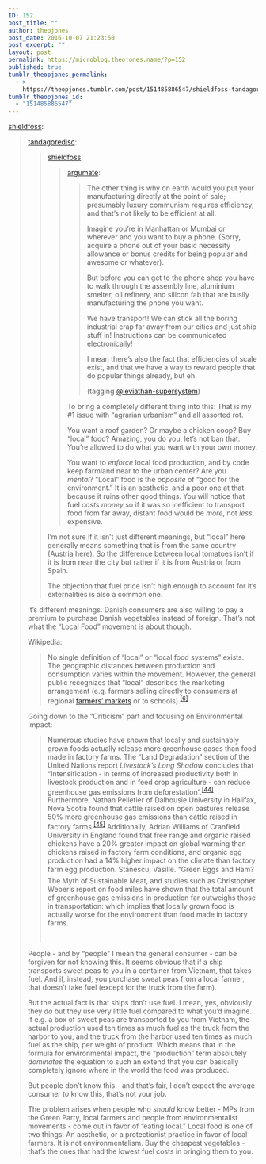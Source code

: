 ```yaml
---
ID: 152
post_title: ""
author: theojones
post_date: 2016-10-07 21:23:50
post_excerpt: ""
layout: post
permalink: https://microblog.theojones.name/?p=152
published: true
tumblr_theopjones_permalink:
  - >
    https://theopjones.tumblr.com/post/151485886547/shieldfoss-tandagoredisc-shieldfoss
tumblr_theopjones_id:
  - "151485886547"
---
```

<p><a class="tumblr_blog" href="http://shieldfoss.tumblr.com/post/151484853100">shieldfoss</a>:</p>
<blockquote>
<p><a class="tumblr_blog" href="http://tandagoredisc.tumblr.com/post/151483955094">tandagoredisc</a>:</p>
<blockquote>
<p><a class="tumblr_blog" href="http://shieldfoss.tumblr.com/post/151465524895">shieldfoss</a>:</p>
<blockquote>
<p><a class="tumblr_blog" href="http://argumate.tumblr.com/post/151465328524">argumate</a>:</p>
<blockquote>
<p>The other thing is why on earth would you put your manufacturing directly at the point of sale; presumably luxury communism requires efficiency, and that’s not likely to be efficient at all.</p>
<p>Imagine you’re in Manhattan or Mumbai or wherever and you want to buy a phone. (Sorry, acquire a phone out of your basic necessity allowance or bonus credits for being popular and awesome or whatever).</p>
<p>But before you can get to the phone shop you have to walk through the assembly line, aluminium smelter, oil refinery, and silicon fab that are busily manufacturing the phone you want.</p>
<p>We have transport! We can stick all the boring industrial crap far away from our cities and just ship stuff in! Instructions can be communicated electronically!</p>
<p>I mean there’s also the fact that efficiencies of scale exist, and that we have a way to reward people that do popular things already, but eh.</p>
<p>(tagging <a class="tumblelog" href="https://tmblr.co/mRo_gKtX8NZJv_Qa32YxfLg">@leviathan-supersystem</a>)</p>
</blockquote>
<p>To bring a completely different thing into this: That is my #1 issue with “agrarian urbanism” and all assorted rot.</p>
<p>You want a roof garden? Or maybe a chicken coop? Buy “local” food? Amazing, you do you, let’s not ban that. You’re allowed to do what you want with your own money.</p>
<p>You want to <i>enforce</i> local food production, and by code keep farmland near to the urban center? Are you <i>mental</i>? “Local” food is the <i>opposite</i> of “good for the environment.” It is an aesthetic, and a poor one at that because it ruins other good things. You will notice that fuel <i>costs money</i> so if it was so inefficient to transport food from far away, distant food would be <i>more</i>, not <i>less</i>, expensive.</p>
</blockquote>
<p>I’m not sure if it isn’t just different meanings, but “local” here generally means something that is from the same country (Austria here). So the difference between local tomatoes isn’t if it is from near the city but rather if it is from Austria or from Spain. <br /></p>
<p>The objection that fuel price isn’t high enough to account for it’s externalities is also a common one. <br /></p>
</blockquote>
<p>It’s different meanings. Danish consumers are also willing to pay a premium to purchase Danish vegetables instead of foreign. That’s not what the “Local Food” movement is about though.</p>
<p>Wikipedia:</p>
<blockquote><p>No single definition of “local” or “local food systems” exists. The geographic distances between production and consumption varies within the movement. However, the general public recognizes that “local” describes the marketing arrangement (e.g. farmers selling directly to consumers at regional <a href="https://en.wikipedia.org/wiki/Farmers%27_market" title="Farmers' market">farmers’ markets</a> or to schools).<sup><a href="https://en.wikipedia.org/wiki/Local_food#cite_note-Martinez-6">[6]</a></sup><br /></p></blockquote>
<p>Going down to the “Criticism” part and focusing on Environmental Impact:</p>
<blockquote><p>

Numerous studies have shown that locally and sustainably grown foods actually release more greenhouse gases than food made in factory farms. The “Land Degradation” section of the United Nations report <i>Livestock’s Long Shadow</i> concludes that “Intensification - in terms of increased productivity both in livestock production and in feed crop agriculture - can reduce greenhouse gas emissions from deforestation”.<sup><a href="https://en.wikipedia.org/wiki/Local_food#cite_note-44">[44]</a></sup> Furthermore, Nathan Pelletier of Dalhousie University in Halifax, Nova Scotia found that cattle raised on open pastures release 50% more greenhouse gas emissions than cattle raised in factory farms.<sup><a href="https://en.wikipedia.org/wiki/Local_food#cite_note-45">[45]</a></sup> Additionally, Adrian Williams of Cranfield University in England found that free range and organic raised chickens have a 20% greater impact on global warming than chickens raised in factory farm conditions, and organic egg production had a 14% higher impact on the climate than factory farm egg production. Stănescu, Vasille. “Green Eggs and Ham? The Myth of Sustainable Meat, and studies such as Christopher Weber’s report on food miles have shown that the total amount of greenhouse gas emissions in production far outweighs those in transportation: which implies that locally grown food is actually worse for the environment than food made in factory farms.

<br /></p></blockquote>
<p>People - and by “people” I mean the general consumer - can be forgiven for not knowing this. It seems obvious that if a ship transports sweet peas to you in a container from Vietnam, that takes fuel. And if, instead, you purchase sweat peas from a local farmer, that doesn’t take fuel (except for the truck from the farm).</p>
<p>But the actual fact is that ships don’t use fuel. I mean, yes, obviously they <i>do</i> but they use very little fuel compared to what you’d imagine. If e.g. a box of sweet peas are transported to you from Vietnam, the actual production used ten times as much fuel as the truck from the harbor to you, and the truck from the harbor used ten times as much fuel as the ship, per weight of product. Which means that in the formula for environmental impact, the “production” term absolutely <i>dominates</i> the equation to such an extend that you can basically completely ignore where in the world the food was produced.</p>
<p>But people don’t know this - and that’s fair, I don’t expect the average consumer <i>to</i> know this, that’s not your job.</p>
<p>The problem arises when people who <i>should</i> know better - MPs from the Green Party, local farmers and people from environmentalist movements - come out in favor of “eating local.” Local food is one of two things: An aesthetic, or a protectionist practice in favor of local farmers. It is not environmentalism. Buy the cheapest vegetables - that’s the ones that had the lowest fuel costs in bringing them to you.</p>
</blockquote>